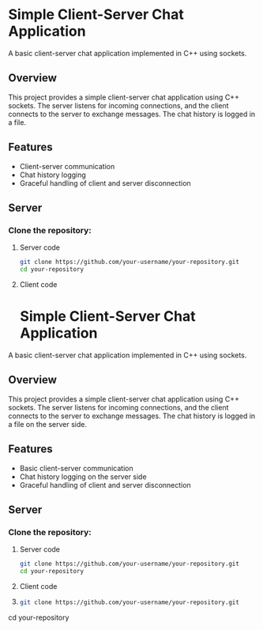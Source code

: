 # Simple Client-Server Chat Application

A basic client-server chat application implemented in C++ using sockets.

## Overview

This project provides a simple client-server chat application using C++ sockets. The server listens for incoming connections, and the client connects to the server to exchange messages. The chat history is logged in a file.

## Features

- Client-server communication
- Chat history logging
- Graceful handling of client and server disconnection

## Server

### Clone the repository:

1. Server code
   ```bash
   git clone https://github.com/your-username/your-repository.git
   cd your-repository

2. Client code
   # Simple Client-Server Chat Application

A basic client-server chat application implemented in C++ using sockets.

## Overview

This project provides a simple client-server chat application using C++ sockets. The server listens for incoming connections, and the client connects to the server to exchange messages. The chat history is logged in a file on the server side.

## Features

- Basic client-server communication
- Chat history logging on the server side
- Graceful handling of client and server disconnection

## Server

### Clone the repository:

1. Server code
   ```bash
   git clone https://github.com/your-username/your-repository.git
   cd your-repository

2. Client code
3. ```bash
   git clone https://github.com/your-username/your-repository.git
cd your-repository

